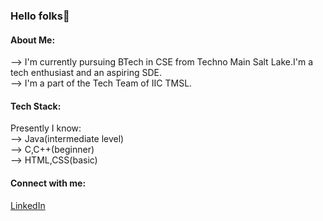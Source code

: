 ### Hello folks👋

#### About Me:

--> I'm currently pursuing BTech in CSE from Techno Main Salt Lake.I'm a tech enthusiast and an aspiring SDE.<br>
--> I'm a part of the Tech Team of IIC TMSL.<br>

#### Tech Stack:

Presently I know:<br>
--> Java(intermediate level)<br>
--> C,C++(beginner)<br>
--> HTML,CSS(basic)<br>

#### Connect with me:

<a href="https://www.linkedin.com/in/komal-agarwal-95a3a026a" >LinkedIn</a>

